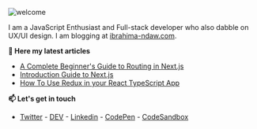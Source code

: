 ![welcome](https://drive.google.com/uc?id=1HFTG8bAT7_L_ktBN3xth1EniioDkEzmU)

I am a JavaScript Enthusiast and Full-stack developer who also dabble on UX/UI design. I am blogging at [ibrahima-ndaw.com](https://www.ibrahima-ndaw.com/).

__📝 Here my latest articles__

- [A Complete Beginner's Guide to Routing in Next.js](https://www.ibrahima-ndaw.com/blog/routing-in-nextjs/)
- [Introduction Guide to Next.js](https://www.ibrahima-ndaw.com/)
- [How To Use Redux in your React TypeScript App](https://www.ibrahima-ndaw.com/blog/using-redux-with-react-typescript/)

__📫 Let's get in touch__

- [Twitter](https://twitter.com/ibrahima92_) - [DEV](https://dev.to/ibrahima92) - [Linkedin](https://www.linkedin.com/in/ibrahima-ndaw/) - [CodePen](https://codepen.io/ibrahima92) - [CodeSandbox](https://codesandbox.io/u/ibrahima92)

